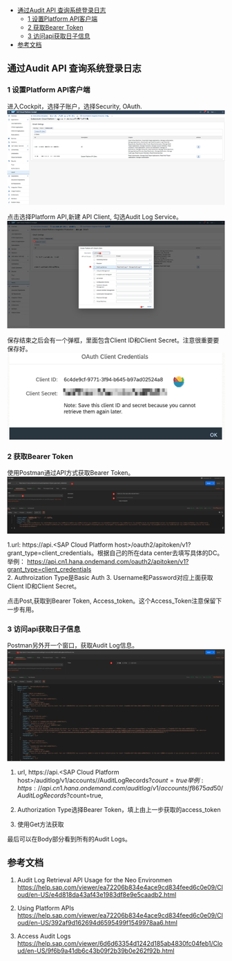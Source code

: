 <!-- TOC -->

- [通过Audit API 查询系统登录日志](#通过audit-api-查询系统登录日志)
  - [1 设置Platform API客户端](#1-设置platform-api客户端)
  - [2 获取Bearer Token](#2-获取bearer-token)
  - [3 访问api获取日子信息](#3-访问api获取日子信息)
- [参考文档](#参考文档)

<!-- /TOC -->

## 通过Audit API 查询系统登录日志
### 1 设置Platform API客户端
进入Cockpit，选择子账户，选择Security, OAuth.
![alt text](./img/trace-set-api-client-01.png)

点击选择Platform API,新建 API Client, 勾选Audit Log Service。
![alt text](./img/trace-set-api-client-02.png)

保存结束之后会有一个弹框，里面包含Client ID和Client Secret。注意很重要要保存好。
![alt text](./img/trace-set-api-client-03.png)

### 2 获取Bearer Token
使用Postman通过API方式获取Bearer Token。
![alt text](./img/token-01.png)

1.url: https://api.\<SAP Cloud Platform host>/oauth2/apitoken/v1?grant_type=client_credentials。根据自己的所在data center去填写具体的DC。  
举例： https://api.cn1.hana.ondemand.com/oauth2/apitoken/v1?grant_type=client_credentials  
2. Authroization Type是Basic Auth
3. Username和Password对应上面获取Client ID和Client Secret。

点击Post,获取到Bearer Token, Access_token。这个Access_Token注意保留下一步有用。


### 3 访问api获取日子信息
Postman另外开一个窗口，获取Audit Log信息。
![alt text](./img/api-01.png)

1. url, https://api.\<SAP Cloud Platform host>/auditlog/v1/accounts/<account>/AuditLogRecords?$count=true  
举例:https://api.cn1.hana.ondemand.com/auditlog/v1/accounts/f8675ad50/AuditLogRecords?$count=true, 

2. Authorization Type选择Bearer Token，填上由上一步获取的access_token

3. 使用Get方法获取

最后可以在Body部分看到所有的Audit Logs。


## 参考文档
1. Audit Log Retrieval API Usage for the Neo Environmen  https://help.sap.com/viewer/ea72206b834e4ace9cd834feed6c0e09/Cloud/en-US/e4d818da43af43e1983df8e9e5caadb2.html

2. Using Platform APIs https://help.sap.com/viewer/ea72206b834e4ace9cd834feed6c0e09/Cloud/en-US/392af9d162694d6595499f1549978aa6.html

3. Access Audit Logs https://help.sap.com/viewer/6d6d63354d1242d185ab4830fc04feb1/Cloud/en-US/9f6b9a41db6c43b09f2b39b0e262f92b.html